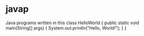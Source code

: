# javap
 Java programs written in this 
class HelloWorld { public static void main(String[] args) { System.out.println("Hello, World!"); } }
